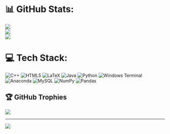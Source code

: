 

# 📊 GitHub Stats:
![](https://github-readme-stats.vercel.app/api?username=quyencanh203&theme=dark&hide_border=false&include_all_commits=false&count_private=false)<br/>
![](https://github-readme-streak-stats.herokuapp.com/?user=quyencanh203&theme=dark&hide_border=false)<br/>
![](https://github-readme-stats.vercel.app/api/top-langs/?username=quyencanh203&theme=dark&hide_border=false&include_all_commits=false&count_private=false&layout=compact)
# 💻 Tech Stack:
![C++](https://img.shields.io/badge/c++-%2300599C.svg?style=for-the-badge&logo=c%2B%2B&logoColor=white) ![HTML5](https://img.shields.io/badge/html5-%23E34F26.svg?style=for-the-badge&logo=html5&logoColor=white) ![LaTeX](https://img.shields.io/badge/latex-%23008080.svg?style=for-the-badge&logo=latex&logoColor=white) ![Java](https://img.shields.io/badge/java-%23ED8B00.svg?style=for-the-badge&logo=openjdk&logoColor=white) ![Python](https://img.shields.io/badge/python-3670A0?style=for-the-badge&logo=python&logoColor=ffdd54) ![Windows Terminal](https://img.shields.io/badge/Windows%20Terminal-%234D4D4D.svg?style=for-the-badge&logo=windows-terminal&logoColor=white) ![Anaconda](https://img.shields.io/badge/Anaconda-%2344A833.svg?style=for-the-badge&logo=anaconda&logoColor=white) ![MySQL](https://img.shields.io/badge/mysql-%2300000f.svg?style=for-the-badge&logo=mysql&logoColor=white) ![NumPy](https://img.shields.io/badge/numpy-%23013243.svg?style=for-the-badge&logo=numpy&logoColor=white) ![Pandas](https://img.shields.io/badge/pandas-%23150458.svg?style=for-the-badge&logo=pandas&logoColor=white)
## 🏆 GitHub Trophies
![](https://github-profile-trophy.vercel.app/?username=quyencanh203&theme=radical&no-frame=false&no-bg=true&margin-w=4)

---
[![](https://visitcount.itsvg.in/api?id=quyencanh203&icon=0&color=0)](https://visitcount.itsvg.in)

<!-- Proudly created with GPRM ( https://gprm.itsvg.in ) -->
